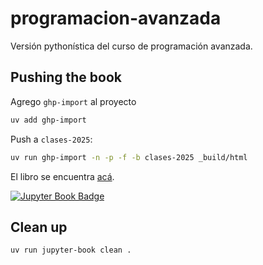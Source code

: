 # programacion-avanzada
Versión pythonística del curso de programación avanzada.


## Pushing the book

Agrego `ghp-import` al proyecto
```bash
uv add ghp-import
```

Push a `clases-2025`:
```bash
uv run ghp-import -n -p -f -b clases-2025 _build/html
````

El libro se encuentra [acá]().


[![Jupyter Book Badge](https://jupyterbook.org/badge.svg)](https://flavio.colavecchia.net/programacion-avanzada-clases/intro.html)

## Clean up

```bash
uv run jupyter-book clean .
```